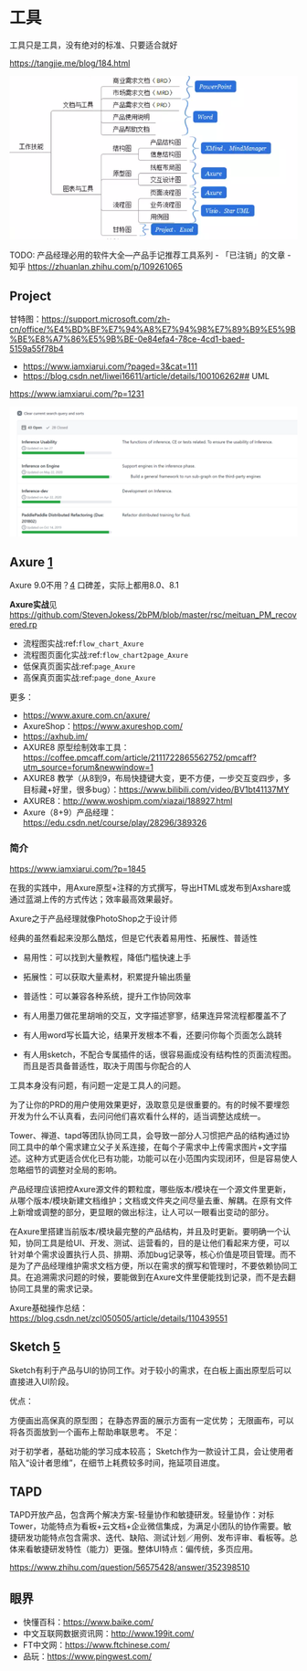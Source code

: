 # 工具

工具只是工具，没有绝对的标准、只要适合就好

https://tangjie.me/blog/184.html

![工作所需的工具](../img/skill_need_tools.png)

TODO: 产品经理必用的软件大全—产品手记推荐工具系列 - 「已注销」的文章 - 知乎
https://zhuanlan.zhihu.com/p/109261065

## Project

甘特图：https://support.microsoft.com/zh-cn/office/%E4%BD%BF%E7%94%A8%E7%94%98%E7%89%B9%E5%9B%BE%E8%A7%86%E5%9B%BE-0e84efa4-78ce-4cd1-baed-5159a55f78b4

- https://www.iamxiarui.com/?paged=3&cat=111
- https://blog.csdn.net/liwei16611/article/details/100106262## UML

https://www.iamxiarui.com/?p=1231

![Github project](../img/github_projects.png)

## Axure [1]

Axure 9.0不用？[4] 口碑差，实际上都用8.0、8.1

**Axure实战**见 https://github.com/StevenJokess/2bPM/blob/master/rsc/meituan_PM_recovered.rp

- 流程图实战:ref:`flow_chart_Axure`
- 流程图页面化实战:ref:`flow_chart2page_Axure`
- 低保真页面实战:ref:`page_Axure`
- 高保真页面实战:ref:`page_done_Axure`

更多：

- https://www.axure.com.cn/axure/
- AxureShop：https://www.axureshop.com/
- https://axhub.im/
- AXURE8 原型绘制效率工具：https://coffee.pmcaff.com/article/2111722865562752/pmcaff?utm_source=forum&newwindow=1
- AXURE8 教学（从8到9，布局快捷键大变，更不方便，一步交互变四步，多目标藏+好里，很多bug）：https://www.bilibili.com/video/BV1bt41137MY
- AXURE8：http://www.woshipm.com/xiazai/188927.html
- Axure（8+9）产品经理：https://edu.csdn.net/course/play/28296/389326

### 简介

https://www.iamxiarui.com/?p=1845

在我的实践中，用Axure原型+注释的方式撰写，导出HTML或发布到Axshare或通过蓝湖上传的方式传达；效率最高效果最好。

Axure之于产品经理就像PhotoShop之于设计师

经典的虽然看起来没那么酷炫，但是它代表着易用性、拓展性、普适性

- 易用性：可以找到大量教程，降低门槛快速上手
- 拓展性：可以获取大量素材，积累提升输出质量
- 普适性：可以兼容各种系统，提升工作协同效率

- 有人用墨刀做花里胡哨的交互，文字描述寥寥，结果连异常流程都覆盖不了
- 有人用word写长篇大论，结果开发根本不看，还要问你每个页面怎么跳转
- 有人用sketch，不配合专属插件的话，很容易画成没有结构性的页面流程图。而且是否具备普适性，取决于周围与你配合的人

工具本身没有问题，有问题一定是工具人的问题。

为了让你的PRD的用户使用效果更好，汲取意见是很重要的。有的时候不要埋怨开发为什么不认真看，去问问他们喜欢看什么样的，适当调整达成统一。

Tower、禅道、tapd等团队协同工具，会导致一部分人习惯把产品的结构通过协同工具中的单个需求建立父子关系连接，在每个子需求中上传需求图片+文字描述。这种方式更适合优化已有功能，功能可以在小范围内实现闭环，但是容易使人忽略细节的调整对全局的影响。

产品经理应该把控Axure源文件的颗粒度，哪些版本/模块在一个源文件里更新，从哪个版本/模块新建文档维护；文档或文件夹之间尽量去重、解耦。在原有文件上新增或调整的部分，更显眼的做出标注，让人可以一眼看出变动的部分。

在Axure里搭建当前版本/模块最完整的产品结构，并且及时更新。要明确一个认知，协同工具是给UI、开发、测试、运营看的，目的是让他们看起来方便，可以针对单个需求设置执行人员、排期、添加bug记录等，核心价值是项目管理。而不是为了产品经理维护需求文档方便，所以在需求的撰写和管理时，不要依赖协同工具。在追溯需求问题的时候，要能做到在Axure文件里便能找到记录，而不是去翻协同工具里的需求记录。

Axure基础操作总结：https://blog.csdn.net/zcl050505/article/details/110439551

## Sketch [5]

Sketch有利于产品与UI的协同工作。对于较小的需求，在白板上画出原型后可以直接进入UI阶段。

优点：

方便画出高保真的原型图；
在静态界面的展示方面有一定优势；
无限画布，可以将各页面放到一个画布上帮助串联思考。
不足：

对于初学者，基础功能的学习成本较高；
Sketch作为一款设计工具，会让使用者陷入“设计者思维”，在细节上耗费较多时间，拖延项目进度。

## TAPD

TAPD开放产品，包含两个解决方案-轻量协作和敏捷研发。轻量协作：对标Tower，功能特点为看板+云文档+企业微信集成，为满足小团队的协作需要。敏捷研发功能特点包含需求、迭代、缺陷、测试计划／用例、发布评审、看板等。总体来看敏捷研发特性（能力）更强。整体UI特点：偏传统，多页应用。

https://www.zhihu.com/question/56575428/answer/352398510

## 眼界

- 快懂百科：https://www.baike.com/
- 中文互联网数据资讯网：http://www.199it.com/
- FT中文网：https://www.ftchinese.com/
- 品玩：https://www.pingwest.com/


[1]: https://www.yinxiang.com/everhub/note/435c8b2c-9127-43f3-a6e3-fc5f8898d893
[2]: https://www.bilibili.com/video/BV1WE411w7LW?from=search&seid=9895003283584993406
[3]: http://www.woshipm.com/pmd/1642415.html
[4]: https://www.bilibili.com/video/BV1it41137Xg?p=2
[5]: https://blog.csdn.net/Dylan_zhijing/article/details/107825514?spm=1001.2014.3001.5502
